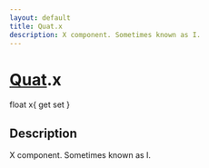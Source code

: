 ```yaml
---
layout: default
title: Quat.x
description: X component. Sometimes known as I.
---
```

# [Quat]({{site.url}}/Pages/StereoKit/Quat.html).x

<div class='signature' markdown='1'>
float x{ get set }
</div>

## Description
X component. Sometimes known as I.

